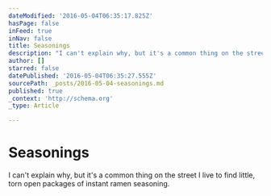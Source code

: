 ```yaml
---
dateModified: '2016-05-04T06:35:17.825Z'
hasPage: false
inFeed: true
inNav: false
title: Seasonings
description: "I can't explain why, but it's a common thing on the street I live to find little, torn open packages of instant ramen seasoning. "
author: []
starred: false
datePublished: '2016-05-04T06:35:27.555Z'
sourcePath: _posts/2016-05-04-seasonings.md
published: true
_context: 'http://schema.org'
_type: Article

---
```

# Seasonings

I can't explain why, but it's a common thing on the street I live to find little, torn open packages of instant ramen seasoning.